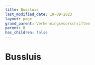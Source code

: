 ```yaml
---
title: Bussluis
last_modified_date: 19-09-2023
layout: page
grand_parent: Verkenningsvoorschriften
parent: B
has_children: false
---
```


Bussluis
========

